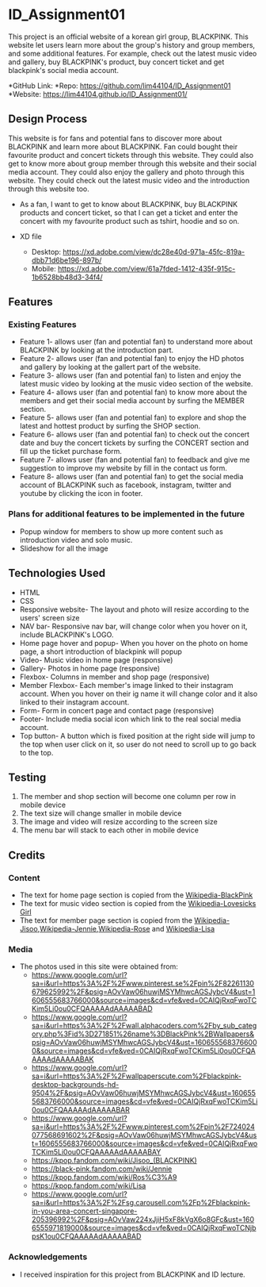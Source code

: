 # ID_Assignment01
This project is an official website of a korean girl group, BLACKPINK. This website let users learn more about the group's history and group members, and some additional features. For example, check out the latest music video and gallery, buy BLACKPINK's product, buy concert ticket and get blackpink's social media account.

*GitHub Link:
  *Repo: https://github.com/lim44104/ID_Assignment01
  *Website: https://lim44104.github.io/ID_Assignment01/

## Design Process

This website is for fans and potential fans to discover more about BLACKPINK and learn more about BLACKPINK. Fan could bought their favourite product and concert tickets through this website. They could also get to know more about group member through this website and their social media account. They could also enjoy the gallery and photo through this website. They could check out the latest music video and the introduction through this website too.

* As a fan, I want to get to know about BLACKPINK, buy BLACKPINK products and concert ticket, so that I can get a ticket and enter the concert with my favourite product such as tshirt, hoodie and so on.

* XD file
  * Desktop: https://xd.adobe.com/view/dc28e40d-971a-45fc-819a-dbb71d6be196-897b/
  * Mobile: https://xd.adobe.com/view/61a7fded-1412-435f-915c-1b6528bb48d3-34f4/

## Features

### Existing Features
* Feature 1- allows user (fan and potential fan) to understand more about BLACKPINK by looking at the introduction part.
* Feature 2- allows user (fan and potential fan) to enjoy the HD photos and gallery by looking at the gallert part of the website.
* Feature 3- allows user (fan and potential fan) to listen and enjoy the latest music video by looking at the music video section of the website.
* Feature 4- allows user (fan and potential fan) to know more about the members and get their social media account by surfing the MEMBER section.
* Feature 5- allows user (fan and potential fan) to explore and shop the latest and hottest product by surfing the SHOP section.
* Feature 6- allows user (fan and potential fan) to check out the concert date and buy the concert tickets by surfing the CONCERT section and fill up the ticket purchase form.
* Feature 7- allows user (fan and potential fan) to feedback and give me suggestion to improve my website by fill in the contact us form.
* Feature 8- allows user (fan and potential fan) to get the social media account of BLACKPINK such as facebook, instagram, twitter and youtube by clicking the icon in footer.


### Plans for additional features to be implemented in the future

* Popup window for members to show up more content such as introduction video and solo music.
* Slideshow  for all the image

## Technologies Used
* HTML
* CSS
* Responsive website- The layout and photo will resize according to the users' screen size
* NAV bar- Responsive nav bar, will change color when you hover on it, include BLACKPINK's LOGO.
* Home page hover and popup- When you hover on the photo on home page, a short introduction of blackpink will popup
* Video- Music video in home page (responsive)
* Gallery- Photos in home page (responsive)
* Flexbox- Columns in member and shop page (responsive)
* Member Flexbox- Each member's image linked to their instagram account. When you hover on their ig name it will change color and it also linked to their instagram account.
* Form- Form in concert page and contact page (responsive)
* Footer- Include media social icon which link to the real social media account.
* Top button- A button which is fixed position at the right side will jump to the top when user click on it, so user do not need to scroll up to go back to the top.


## Testing
1. The member and shop section will become one column per row in mobile device
1. The text size will change smaller in mobile device
1. The image and video will resize according to the screen size
1. The menu bar will stack to each other in mobile device

## Credits

### Content
* The text for home page section is copied from the [Wikipedia-BlackPink](https://en.wikipedia.org/wiki/Blackpink)
* The text for music video section is copied from the [Wikipedia-Lovesicks Girl](https://en.wikipedia.org/wiki/Lovesick_Girls)
* The text for member page section is copied from the [Wikipedia-Jisoo](https://en.wikipedia.org/wiki/Jisoo),[Wikipedia-Jennie](https://en.wikipedia.org/wiki/Jennie_(singer)),[Wikipedia-Rose](https://en.wikipedia.org/wiki/Ros%C3%A9_(singer)) and [Wikipedia-Lisa](https://en.wikipedia.org/wiki/Lisa_(rapper))

### Media
* The photos used in this site were obtained from:
  * https://www.google.com/url?sa=i&url=https%3A%2F%2Fwww.pinterest.se%2Fpin%2F82261130679625992%2F&psig=AOvVaw06huwjMSYMhwcAGSJybcV4&ust=1606555683766000&source=images&cd=vfe&ved=0CAIQjRxqFwoTCKim5Li0ou0CFQAAAAAdAAAAABAD
  * https://www.google.com/url?sa=i&url=https%3A%2F%2Fwall.alphacoders.com%2Fby_sub_category.php%3Fid%3D271851%26name%3DBlackPink%2BWallpapers&psig=AOvVaw06huwjMSYMhwcAGSJybcV4&ust=1606555683766000&source=images&cd=vfe&ved=0CAIQjRxqFwoTCKim5Li0ou0CFQAAAAAdAAAAABAK
  * https://www.google.com/url?sa=i&url=https%3A%2F%2Fwallpaperscute.com%2Fblackpink-desktop-backgrounds-hd-9504%2F&psig=AOvVaw06huwjMSYMhwcAGSJybcV4&ust=1606555683766000&source=images&cd=vfe&ved=0CAIQjRxqFwoTCKim5Li0ou0CFQAAAAAdAAAAABAR
  * https://www.google.com/url?sa=i&url=https%3A%2F%2Fwww.pinterest.com%2Fpin%2F724024077568691602%2F&psig=AOvVaw06huwjMSYMhwcAGSJybcV4&ust=1606555683766000&source=images&cd=vfe&ved=0CAIQjRxqFwoTCKim5Li0ou0CFQAAAAAdAAAAABAY
  * https://kpop.fandom.com/wiki/Jisoo_(BLACKPINK)
  * https://black-pink.fandom.com/wiki/Jennie
  * https://kpop.fandom.com/wiki/Ros%C3%A9
  * https://kpop.fandom.com/wiki/Lisa
  * https://www.google.com/url?sa=i&url=https%3A%2F%2Fsg.carousell.com%2Fp%2Fblackpink-in-you-area-concert-singapore-205396992%2F&psig=AOvVaw224xJjiH5xF8kVgX6o8GFc&ust=1606555971819000&source=images&cd=vfe&ved=0CAIQjRxqFwoTCNjbpsK1ou0CFQAAAAAdAAAAABAD


### Acknowledgements
* I received inspiration for this project from BLACKPINK and ID lecture.







